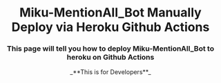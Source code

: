 <div align="center">
<h1>Miku-MentionAll_Bot Manually Deploy via Heroku Github Actions</h1>
<h3>This page will tell you how to deploy Miku-MentionAll_Bot to heroku on Github Actions</h3>_**This is for Developers**_
</div>
